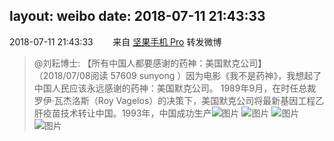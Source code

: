 layout: weibo
date: 2018-07-11 21:43:33
---
2018-07-11 21:43:33  &nbsp;&nbsp;&nbsp;&nbsp;&nbsp;&nbsp; 来自 <a href="http://app.weibo.com/t/feed/Z4AgP" rel="nofollow">坚果手机 Pro</a>
转发微博
>  @刘耘博士: 【所有中国人都要感谢的药神：美国默克公司】
（2018/07/08阅读 57609
sunyong ）因为电影《我不是药神》，我想起了中国人民应该永远感谢的药神：美国默克公司。 
1989年9月，在时任总裁罗伊·瓦杰洛斯（Roy Vagelos）的决策下，美国默克公司将最新基因工程乙肝疫苗技术转让中国。1993年，中国成功生产 ​​​
>  ![图片](https://wx2.sinaimg.cn/large/be8f8847gy1ft6522bopej20eg0avjs3.jpg)
>  ![图片](https://wx1.sinaimg.cn/large/be8f8847gy1ft6523kqduj20ub0qojvw.jpg)
>  ![图片](https://wx1.sinaimg.cn/large/be8f8847gy1ft65235yi3j20yt0qotds.jpg)
>  ![图片](https://wx1.sinaimg.cn/large/be8f8847gy1ft6522sd96j20qo0r4goz.jpg)
